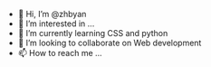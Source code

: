 - 👋 Hi, I’m @zhbyan
- 👀 I’m interested in ...
- 🌱 I’m currently learning CSS and python 
- 💞️ I’m looking to collaborate on Web development 
- 📫 How to reach me ...

<!---
zhbyan/zhbyan is a ✨ special ✨ repository because its `README.md` (this file) appears on your GitHub profile.
You can click the Preview link to take a look at your changes.
--->
